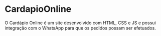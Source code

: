 # CardapioOnline
O Cardápio Online é um site desenvolvido com HTML, CSS e JS e possui integração com o WhatsApp para que os pedidos possam ser efetuados. 
